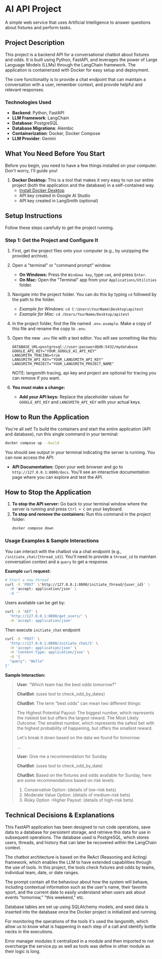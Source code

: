 # AI API Project

A simple web service that uses Artificial Intelligence to answer questions about fixtures and perform tasks.

## Project Description

This project is a backend API for a conversational chatbot about fixtures and odds. It is built using Python, FastAPI, and leverages the power of Large Language Models (LLMs) through the LangChain framework. The application is containerized with Docker for easy setup and deployment.

The core functionality is to provide a chat endpoint that can maintain a conversation with a user, remember context, and provide helpful and relevant responses.

### Technologies Used

-   **Backend**: Python, FastAPI
-   **LLM Framework**: LangChain
-   **Database**: PostgreSQL
-   **Database Migrations**: Alembic
-   **Containerization**: Docker, Docker Compose
-   **LLM Provider**: Gemini

## What You Need Before You Start

Before you begin, you need to have a few things installed on your computer. Don't worry, I'll guide you!

1.  **Docker Desktop:** This is a tool that makes it very easy to run our entire project (both the application and the database) in a self-contained way.
    *   [Install Docker Desktop](https://www.docker.com/products/docker-desktop/)
    *   API key created in Google AI Studio
    *   API key created in LangSmith (optional)

## Setup Instructions

Follow these steps carefully to get the project running.

### Step 1: Get the Project and Configure It

1.  First, get the project files onto your computer (e.g., by unzipping the provided archive).

2.  Open a "terminal" or "command prompt" window.
    *   **On Windows:** Press the `Windows key`, type `cmd`, and press `Enter`.
    *   **On Mac:** Open the "Terminal" app from your `Applications/Utilities` folder.

3.  Navigate into the project folder. You can do this by typing `cd` followed by the path to the folder.
    *   *Example for Windows:* `cd C:\Users\YourName\Desktop\apitest`
    *   *Example for Mac:* `cd /Users/YourName/Desktop/apitest`

4.  In the project folder, find the file named `.env.example`. Make a copy of this file and rename the copy to `.env`.

5.  Open the new `.env` file with a text editor. You will see something like this:

    ```
    DATABASE_URL=postgresql://user:password@db:5432/mydatabase
    GOOGLE_API_KEY="YOUR_GOOGLE_AI_API_KEY"
    LANGSMITH_TRACING=true
    LANGSMITH_API_KEY="YOUR_LANGSMITH_API_KEY"
    LANGSMITH_PROJECT="YOUR_LANGSMITH_PROJECT_NAME"
    ```
    NOTE: langsmith tracing, api key and project are optional for tracing you can remove if you want.

6.  **You must make a change:**
    *   **Add your API keys:** Replace the placeholder values for `GOOGLE_API_KEY` and `LANGSMITH_API_KEY` with your actual keys.

## How to Run the Application

You're all set! To build the containers and start the entire application (API and database), run this single command in your terminal:

```bash
docker compose up --build
```
You should see output in your terminal indicating the server is running. You can now access the API:

*   **API Documentation:** Open your web browser and go to `http://127.0.0.1:8000/docs`. You'll see an interactive documentation page where you can explore and test the API.

## How to Stop the Application

1.  **To stop the API server:** Go back to your terminal window where the server is running and press `Ctrl + C` on your keyboard.
2.  **To stop and remove the containers:** Run this command in the project folder:
    ```bash
    docker compose down
    ```

### Usage Examples & Sample Interactions

You can interact with the chatbot via a chat endpoint (e.g., `/initiate_chat/{thread_id}`). You'll need to provide a `thread_id` to maintain conversation context and a `query` to get a response.

**Example `curl` request:**

```bash
# Start a new thread
curl -X 'POST' \'http://127.0.0.1:8000/initiate_thread/{user_id}' \
  -H 'accept: application/json' \
  -d ''
```
Users available can be get by:

```bash
curl -X 'GET' \
  'http://127.0.0.1:8000/get_users/' \
  -H 'accept: application/json'
```
Then execute `initiate_chat` endpoint

```bash
curl -X 'POST' \
  'http://127.0.0.1:8000/initiate_chat/5' \
  -H 'accept: application/json' \
  -H 'Content-Type: application/json' \
  -d '{
  "query": "Hello"
}'
```

**Sample Interaction:**

>**User**: "Which team has the best odds tomorrow?"
>
>**ChatBet**: (uses tool to check_odd_by_dates)
>
>**ChatBet**: The term "best odds" can mean two different things:
>
>The Highest Potential Payout: The biggest number, which represents the riskiest bet but offers the largest reward.
The Most Likely Outcome: The smallest number, which represents the safest bet with the highest probability of happening, but offers the smallest reward.
>
>Let's break it down based on the data we found for tomorrow:
>
>...
>
>**User**: Give me a recommendation for Sunday
>
>**ChatBet**: (uses tool to check_odd_by_date)
>
>**ChatBet**: Based on the fixtures and odds available for Sunday, here are some recommendations based on risk levels:
>1. Conservative Option: (details of low-risk bets)
>2. Moderate Value Option: (details of medium-risk bets)
>3. Risky Option -Higher Payout: (details of high-risk bets)

## Technical Decisions & Explanations

This FastAPI application has been designed to run code operations, save data to a database for persistent storage, and retrieve this data for use in subsequent operations. The database used is PostgreSQL, which stores users, threads, and history that can later be recovered within the LangChain context.

The chatbot architecture is based on the ReAct (Reasoning and Acting) framework, which enables the LLM to have extended capabilities through the use of tools. In this project, the tools check fixtures and odds by teams, individual team, date, or date ranges.

The prompt contain all the behaviour about how the system will behave, including contextual information such as the user's name, their favorite sport, and the current date to easily understand when users ask about events "tomorrow," "this weekend," etc.

Database tables are set up using SQLAlchemy models, and seed data is inserted into the database once the Docker project is initialized and running.

For monitoring the operations of the tools it's used the langsmith, which allow us to know what is happening in each step of a call and identify bottle necks in the executions.

Error manager modules it centralized in a module and then imported to not overcharge the service.py as well as tools was define in other module as their logic is long.